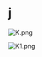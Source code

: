 # j

![K.png](https://github.com/Tan12d/Oracle-Database-Problems/assets/100254217/85d11281-87e8-4c9d-abc2-72f419e86565)

![K1.png](https://github.com/Tan12d/Oracle-Database-Problems/assets/100254217/a2a510f1-cc76-4c5f-bf1d-a95e0fef696a)
